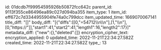 id: 01dcdb7f99954595926b50872fcc642c
parent_id: 9113f355ce86496ea89c027d094ba355
item_type: 1
item_id: eff672c7d3344955904fe74a0c799dcc
item_updated_time: 1669070067141
title_diff: "[]"
body_diff: "[{\"diffs\":[[0,\"=54712\\\n\\\n\"],[1,\"\\\n\"],[0,\"https://\"]],\"start1\":41,\"start2\":41,\"length1\":16,\"length2\":17}]"
metadata_diff: {"new":{},"deleted":[]}
encryption_cipher_text: 
encryption_applied: 0
updated_time: 2022-11-21T22:34:27.582Z
created_time: 2022-11-21T22:34:27.582Z
type_: 13